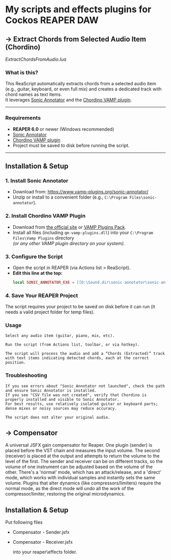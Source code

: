 # My scripts and effects plugins for Cockos REAPER DAW

## -> Extract Chords from Selected Audio Item (Chordino)

*ExtractChordsFromAudio.lua*

### What is this?

This ReaScript automatically extracts chords from a selected audio item (e.g., guitar, keyboard, or even full mix) and creates a dedicated track with chord names as text items.  
It leverages [Sonic Annotator](https://www.vamp-plugins.org/sonic-annotator/) and the [Chordino VAMP plugin](https://www.vamp-plugins.org/plugin-doc/qm-vamp-plugins.html#id6).

---


### Requirements

- **REAPER 6.0** or newer (Windows recommended)
- [Sonic Annotator](https://www.vamp-plugins.org/sonic-annotator/)  
- [Chordino VAMP plugin](https://github.com/tonalities/Chordino)  
- Project must be saved to disk before running the script.

---

## Installation & Setup

### 1. Install Sonic Annotator

- Download from: https://www.vamp-plugins.org/sonic-annotator/
- Unzip or install to a convenient folder (e.g., `C:\Program Files\sonic-annotator`).

### 2. Install Chordino VAMP Plugin

- Download from [the official site](https://github.com/tonalities/Chordino) or [VAMP Plugins Pack](https://code.soundsoftware.ac.uk/attachments/download/2863/Vamp%20Plugin%20Pack%20Installer%202.0.exe).
- Install all files (including `qm-vamp-plugins.dll`) into your `C:\Program Files\Vamp Plugins` directory  
  *(or any other VAMP plugin directory on your system).*

### 3. Configure the Script

- Open the script in REAPER (via Actions list > ReaScript).
- **Edit this line at the top:**
  ```lua
  local SONIC_ANNOTATOR_EXE = [[D:\Sound.dir\sonic-annotator\sonic-annotator.exe]]


### 4. Save Your REAPER Project

The script requires your project to be saved on disk before it can run (it needs a valid project folder for temp files).

### Usage

    Select any audio item (guitar, piano, mix, etc).

    Run the script (from Actions list, toolbar, or via hotkey).

    The script will process the audio and add a “Chords (Extracted)” track with text items indicating detected chords, each at the correct position.

### Troubleshooting

    If you see errors about "Sonic Annotator not launched", check the path and ensure Sonic Annotator is installed.
    If you see "CSV file was not created", verify that Chordino is properly installed and visible to Sonic Annotator.
    For best results, use relatively isolated guitar or keyboard parts; dense mixes or noisy sources may reduce accuracy.
    
    The script does not alter your original audio.

## -> Compensator

A universal JSFX gain compensator for Reaper. One plugin (sender) is placed before the VST chain and measures the input volume. The second (receiver) is placed at the output and attempts to return the volume to the level of the first.
The sender and receiver can be on different tracks, so the volume of one instrument can be adjusted based on the volume of the other.
There's a 'normal' mode, which has an attack/release, and a 'direct' mode, which works with individual samples and instantly sets the same volume. Plugins that alter dynamics (like compressors/limiters) require the normal mode, as the direct mode will undo all the work of the compressor/limiter, restoring the original microdynamics.

## Installation & Setup
Put following files
- Compensator - Sender.jsfx
- Compensator - Receiver.jsfx

  into your reaper\effects folder. 
